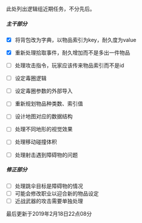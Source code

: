 此处列出逻辑组近期任务，不分先后。

##### 主干部分

- [x] 将背包改为字典，以物品索引为key，耐久度为value
- [x] 重新处理拾取事件，耐久增加而不是多出一件物品

- [ ] 处理攻击指令，玩家应该传来物品索引而不是id
- [ ] 设定毒圈逻辑
- [ ] 设定毒圈参数的外部导入
- [ ] 重新规划物品种类数、索引值
- [ ] 设计地图对应的数据结构
- [ ] 处理不同地形的视觉效果
- [ ] 处理移动碰撞体积
- [ ] 处理射击遇到障碍物的问题

##### 修正部分

- [ ] 处理跳伞目标是障碍物的情况
- [ ] 可能会修改职业以迎合新的物品设定
- [ ] 近战武器的攻击需要单独处理

最后更新于2019年2月18日22点08分